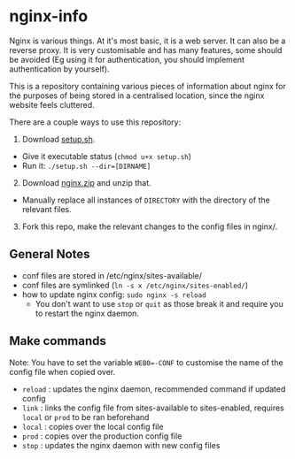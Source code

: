 # nginx-info

Nginx is various things.
At it's most basic, it is a web server.
It can also be a reverse proxy.
It is very customisable and has many features, some should be avoided (Eg using it for authentication, you should implement authentication by yourself).

This is a repository containing various pieces of information about nginx for the purposes of being stored in a centralised location,
since the nginx website feels cluttered.

There are a couple ways to use this repository:

1. Download [setup.sh](https://raw.githubusercontent.com/areon546/nginx-info/refs/heads/main/setup.sh).

- Give it executable status (`chmod u+x setup.sh`)
- Run it: `./setup.sh --dir=[DIRNAME]`

2. Download [nginx.zip](https://raw.githubusercontent.com/areon546/nginx-info/refs/heads/main/nginx.zip) and unzip that.

- Manually replace all instances of `DIRECTORY` with the directory of the relevant files.

3. Fork this repo, make the relevant changes to the config files in nginx/.

## General Notes

- conf files are stored in /etc/nginx/sites-available/
- conf files are symlinked (`ln -s x /etc/nginx/sites-enabled/`)
- how to update nginx config: `sudo nginx -s reload`
  - You don't want to use `stop` or `quit` as those break it and require you to restart the nginx daemon.

## Make commands

Note: You have to set the variable `WEB0=-CONF` to customise the name of the config file when copied over.

- `reload`  : updates the nginx daemon, recommended command if updated config
- `link`    : links the config file from sites-available to sites-enabled, requires `local` or `prod` to be ran beforehand
- `local`   : copies over the local config file
- `prod`    : copies over the production config file
- `stop`    : updates the nginx daemon with new config files

<!-- ## Redirects for specific Paths -->
<!---->
<!-- With nginx, you can change the configuration for specific paths on the website. -->
<!-- EG: `example.com/static/global.css` can be placed in a completely separate location on the computer from `example.com/static/assets`, or from `example.com/index.html`. -->
<!-- You don't need these to be subdirectories of one another. -->
<!---->
<!-- As there is such freedom -->

